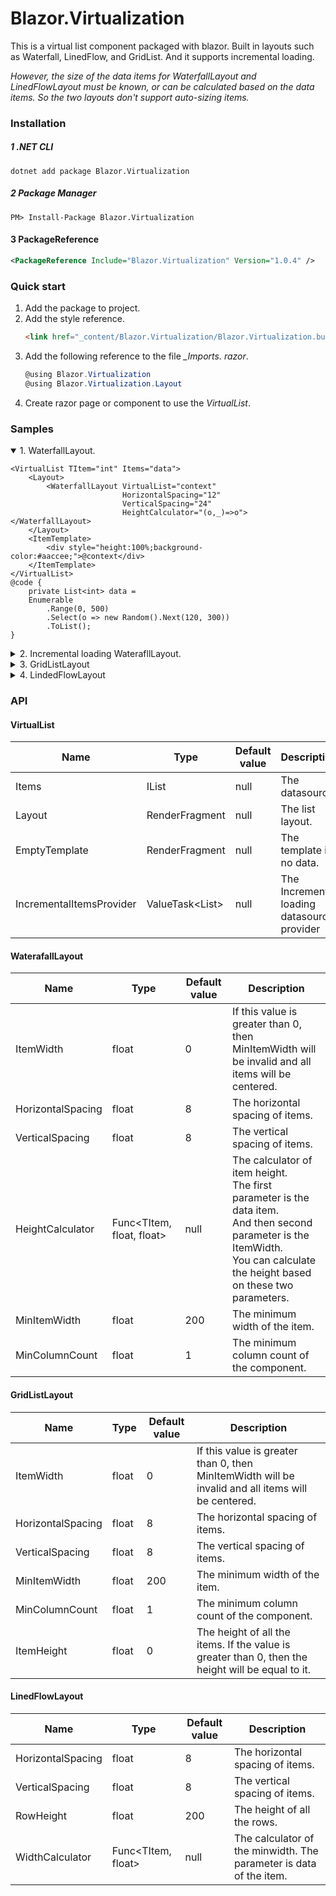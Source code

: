# Blazor.Virtualization

This is a virtual list component packaged with blazor. Built in layouts such as Waterfall, LinedFlow, and GridList. And it supports incremental loading.

*However, the size of the data items for WaterfallLayout and LinedFlowLayout must be known, or can be calculated based on the data items. So the two layouts don't support auto-sizing items.*

### Installation
##### 1 .NET CLI
```shell
dotnet add package Blazor.Virtualization
```
##### 2 Package Manager
```shell
PM> Install-Package Blazor.Virtualization
```
#### 3 PackageReference
```xml
<PackageReference Include="Blazor.Virtualization" Version="1.0.4" />
````

### Quick start
1. Add the package to project.
2. Add the style reference.
    ```html
    <link href="_content/Blazor.Virtualization/Blazor.Virtualization.bundle.scp.css" rel="stylesheet" />
    ```
3. Add the following reference to the file *_Imports. razor*.
    ```csharp
    @using Blazor.Virtualization
    @using Blazor.Virtualization.Layout
    ```
4. Create razor page or component to use the *VirtualList*.

### Samples

<details open>
<summary>1. WaterfallLayout.</summary>

```razor
<VirtualList TItem="int" Items="data">
    <Layout>
        <WaterfallLayout VirtualList="context"
                         HorizontalSpacing="12"
                         VerticalSpacing="24"
                         HeightCalculator="(o,_)=>o"></WaterfallLayout>
    </Layout>
    <ItemTemplate>
        <div style="height:100%;background-color:#aaccee;">@context</div>
    </ItemTemplate>
</VirtualList>
@code {
    private List<int> data =
    Enumerable
        .Range(0, 500)
        .Select(o => new Random().Next(120, 300))
        .ToList();
}
```
</details>

<details>
<summary>2. Incremental loading WaterafllLayout.</summary>

```razor
<VirtualList TItem="int"
             IncrementalItemsProvider="@this.LoadDataAsync">
    <Layout>
        <WaterfallLayout VirtualList="context"
                         HorizontalSpacing="12"
                         VerticalSpacing="24"
                         HeightCalculator="(o,_)=>o"></WaterfallLayout>
    </Layout>
    <ItemTemplate>
        <div style="height:100%;background-color:#aaccee;">@context</div>
    </ItemTemplate>
</VirtualList>

@code {
    private async ValueTask<IEnumerable<int>> LoadDataAsync()
    {
        await Task.Delay(500);
        var items = Enumerable
              .Range(0, 50)
              .Select(o => new Random().Next(120, 600));
        return items;
    }
}
```
</details>

<details>
<summary>3. GridListLayout</summary>

```razor
<VirtualList TItem="int"
             IncrementalItemsProvider="@this.LoadDataAsync">
    <Layout>
        <GridListLayout VirtualList="context"
                        HorizontalSpacing="12"
                        VerticalSpacing="24"
                        ItemWidth="236"></GridListLayout>
    </Layout>
    <ItemTemplate>
        <div style="height:100%;background-color:#aaccee;">@context</div>
    </ItemTemplate>
</VirtualList>

@code {
    private async ValueTask<IEnumerable<int>> LoadDataAsync()
    {
        await Task.Delay(300);
        var items = Enumerable
              .Range(0, 50)
              .Select(o => new Random().Next(120, 600));
        return items;
    }
}
```
</details>

<details>
<summary>4. LindedFlowLayout</summary>

```razor
<VirtualList TItem="int"
             IncrementalItemsProvider="@this.LoadDataAsync">
    <Layout>
        <LinedFlowLayout VirtualList="context"
                         HorizontalSpacing="8"
                         VerticalSpacing="24"
                         WidthCalculator="o=>o*1f"></LinedFlowLayout>
    </Layout>
    <ItemTemplate>
        <div style="height:100%;background-color:#aaccee;">@context</div>
    </ItemTemplate>
</VirtualList>

@code {
    private async ValueTask<IEnumerable<int>> LoadDataAsync()
    {
        await Task.Delay(300);
        var items = Enumerable
              .Range(0, 50)
              .Select(o => new Random().Next(120, 300));
        return items;
    }
}
```
</details>

### API
#### VirtualList

| Name                     | Type                   | Default value | Description                                 |
|--------------------------|------------------------|---------------|---------------------------------------------|
| Items                    | IList<T>               | null          | The datasource.                             |
| Layout                   | RenderFragment<TItem>  | null          | The list layout.                            |
| EmptyTemplate            | RenderFragment         | null          | The template if no data.                    |
| IncrementalItemsProvider | ValueTask<List<TItem>> | null          | The Incremental loading datasource provider |

#### WaterafallLayout

| Name              | Type                      | Default value | Description                                                                                                                                                                              |
|-------------------|---------------------------|---------------|------------------------------------------------------------------------------------------------------------------------------------------------------------------------------------------|
| ItemWidth         | float                     | 0             | If this value is greater than 0, then MinItemWidth will be invalid and all items will be centered.                                                                                       |
| HorizontalSpacing | float                     | 8             | The horizontal spacing of items.                                                                                                                                                         |
| VerticalSpacing   | float                     | 8             | The vertical spacing of items.                                                                                                                                                           |
| HeightCalculator  | Func<TItem, float, float> | null          | The calculator of item height. <br>The first parameter is the data item. <br>And then second parameter is the ItemWidth. <br>You can calculate the height based on these two parameters. |
| MinItemWidth      | float                     | 200           | The minimum width of the item.                                                                                                                                                           |
| MinColumnCount    | float                     | 1             | The minimum column count of the component.                                                                                                                                               |

#### GridListLayout

| Name              | Type  | Default value | Description                                                                                        |
|-------------------|-------|---------------|----------------------------------------------------------------------------------------------------|
| ItemWidth         | float | 0             | If this value is greater than 0, then MinItemWidth will be invalid and all items will be centered. |
| HorizontalSpacing | float | 8             | The horizontal spacing of items.                                                                   |
| VerticalSpacing   | float | 8             | The vertical spacing of items.                                                                     |
| MinItemWidth      | float | 200           | The minimum width of the item.                                                                     |
| MinColumnCount    | float | 1             | The minimum column count of the component.                                                         |
| ItemHeight        | float | 0             | The height of all the items. If the value is greater than 0, then the height will be equal to it.  |

#### LinedFlowLayout

| Name              | Type               | Default value | Description                                                        |
|-------------------|--------------------|---------------|--------------------------------------------------------------------|
| HorizontalSpacing | float              | 8             | The horizontal spacing of items.                                   |
| VerticalSpacing   | float              | 8             | The vertical spacing of items.                                     |
| RowHeight         | float              | 200           | The height of all the rows.                                        |
| WidthCalculator   | Func<TItem, float> | null          | The calculator of the minwidth. The parameter is data of the item. |